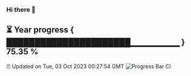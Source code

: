 ### Hi there 👋
⏳ Year progress { ██████████████████████▁▁▁▁▁▁▁▁ } 75.35 %
---
⏰ Updated on Tue, 03 Oct 2023 00:27:54 GMT
![Progress Bar CI](https://github.com/Moyi321/Moyi321/workflows/Progress%20Bar%20CI/badge.svg)
